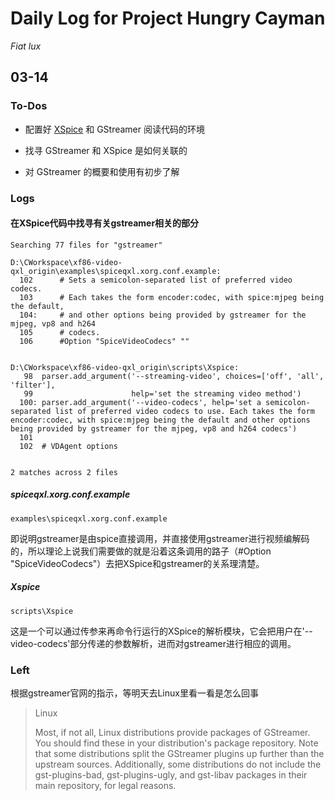 # Daily Log for Project Hungry Cayman

*Fiat lux*

## 03-14

### To-Dos

- 配置好 [XSpice](https://cgit.freedesktop.org/xorg/driver/xf86-video-qxl) 和 GStreamer 阅读代码的环境


- 找寻 GStreamer 和 XSpice 是如何关联的
- 对 GStreamer 的概要和使用有初步了解

### Logs

#### 在XSpice代码中找寻有关gstreamer相关的部分

```
Searching 77 files for "gstreamer"

D:\CWorkspace\xf86-video-qxl_origin\examples\spiceqxl.xorg.conf.example:
  102      # Sets a semicolon-separated list of preferred video codecs.
  103      # Each takes the form encoder:codec, with spice:mjpeg being the default,
  104:     # and other options being provided by gstreamer for the mjpeg, vp8 and h264
  105      # codecs.
  106      #Option "SpiceVideoCodecs" ""


D:\CWorkspace\xf86-video-qxl_origin\scripts\Xspice:
   98  parser.add_argument('--streaming-video', choices=['off', 'all', 'filter'],
   99                      help='set the streaming video method')
  100: parser.add_argument('--video-codecs', help='set a semicolon-separated list of preferred video codecs to use. Each takes the form encoder:codec, with spice:mjpeg being the default and other options being provided by gstreamer for the mjpeg, vp8 and h264 codecs')
  101  
  102  # VDAgent options


2 matches across 2 files

```

##### spiceqxl.xorg.conf.example

`examples\spiceqxl.xorg.conf.example`

即说明gstreamer是由spice直接调用，并直接使用gstreamer进行视频编解码的，所以理论上说我们需要做的就是沿着这条调用的路子（#Option "SpiceVideoCodecs"）去把XSpice和gstreamer的关系理清楚。

##### Xspice

`scripts\Xspice`

这是一个可以通过传参来再命令行运行的XSpice的解析模块，它会把用户在'--video-codecs'部分传递的参数解析，进而对gstreamer进行相应的调用。

### Left

根据gstreamer官网的指示，等明天去Linux里看一看是怎么回事

> Linux
>
> Most, if not all, Linux distributions provide packages of GStreamer. You should find these in your distribution's package repository. 
> Note that some distributions split the GStreamer plugins up further than the upstream sources. Additionally, some distributions do not include the gst-plugins-bad, gst-plugins-ugly, and gst-libav packages in their main repository, for legal reasons.

